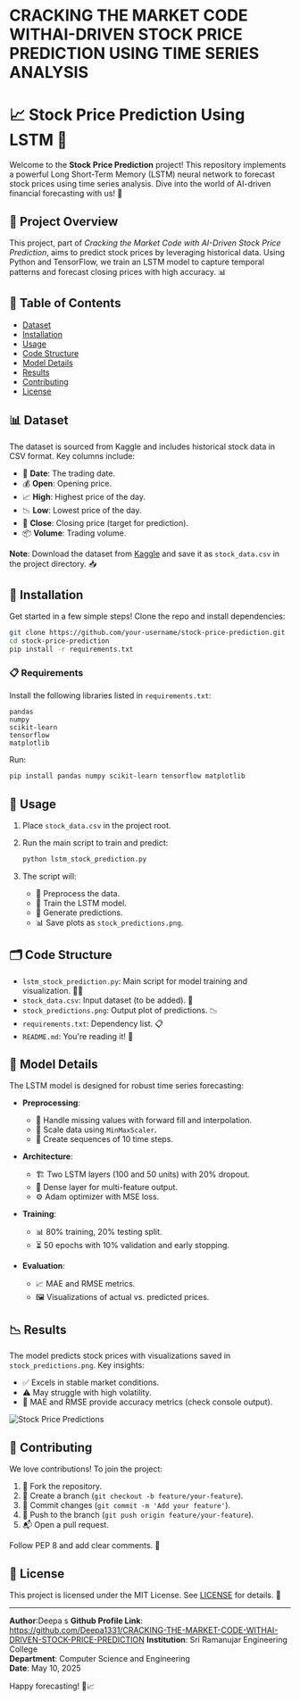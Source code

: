 # CRACKING THE MARKET CODE WITHAI-DRIVEN STOCK PRICE PREDICTION USING TIME SERIES ANALYSIS 
# 📈 Stock Price Prediction Using LSTM 🚀

Welcome to the **Stock Price Prediction** project! This repository implements a powerful Long Short-Term Memory (LSTM) neural network to forecast stock prices using time series analysis. Dive into the world of AI-driven financial forecasting with us! 🌟

## 🎯 Project Overview

This project, part of *Cracking the Market Code with AI-Driven Stock Price Prediction*, aims to predict stock prices by leveraging historical data. Using Python and TensorFlow, we train an LSTM model to capture temporal patterns and forecast closing prices with high accuracy. 📊

## 📂 Table of Contents

- [Dataset](#-dataset)
- [Installation](#-installation)
- [Usage](#-usage)
- [Code Structure](#-code-structure)
- [Model Details](#-model-details)
- [Results](#-results)
- [Contributing](#-contributing)
- [License](#-license)

## 📊 Dataset

The dataset is sourced from Kaggle and includes historical stock data in CSV format. Key columns include:

- 📅 **Date**: The trading date.
- 💰 **Open**: Opening price.
- 📈 **High**: Highest price of the day.
- 📉 **Low**: Lowest price of the day.
- 🎯 **Close**: Closing price (target for prediction).
- 📦 **Volume**: Trading volume.

**Note**: Download the dataset from [Kaggle](https://www.kaggle.com/datasets/your-dataset-link) and save it as `stock_data.csv` in the project directory. 📥

## 🔧 Installation

Get started in a few simple steps! Clone the repo and install dependencies:

```bash
git clone https://github.com/your-username/stock-price-prediction.git
cd stock-price-prediction
pip install -r requirements.txt
```

### 📋 Requirements

Install the following libraries listed in `requirements.txt`:

```
pandas
numpy
scikit-learn
tensorflow
matplotlib
```

Run:

```bash
pip install pandas numpy scikit-learn tensorflow matplotlib
```

## 🚀 Usage

1. Place `stock_data.csv` in the project root.
2. Run the main script to train and predict:

   ```bash
   python lstm_stock_prediction.py
   ```

3. The script will:
   - 🧹 Preprocess the data.
   - 🧠 Train the LSTM model.
   - 🔮 Generate predictions.
   - 📊 Save plots as `stock_predictions.png`.

## 🗂 Code Structure

- `lstm_stock_prediction.py`: Main script for model training and visualization. 🧑‍💻
- `stock_data.csv`: Input dataset (to be added). 📄
- `stock_predictions.png`: Output plot of predictions. 📉
- `requirements.txt`: Dependency list. 📋
- `README.md`: You're reading it! 📖

## 🧠 Model Details

The LSTM model is designed for robust time series forecasting:

- **Preprocessing**:
  - 🧼 Handle missing values with forward fill and interpolation.
  - 📏 Scale data using `MinMaxScaler`.
  - 📅 Create sequences of 10 time steps.

- **Architecture**:
  - 🏗 Two LSTM layers (100 and 50 units) with 20% dropout.
  - 🔗 Dense layer for multi-feature output.
  - ⚙️ Adam optimizer with MSE loss.

- **Training**:
  - 📊 80% training, 20% testing split.
  - ⏳ 50 epochs with 10% validation and early stopping.

- **Evaluation**:
  - 📈 MAE and RMSE metrics.
  - 🖼 Visualizations of actual vs. predicted prices.

## 📉 Results

The model predicts stock prices with visualizations saved in `stock_predictions.png`. Key insights:

- ✅ Excels in stable market conditions.
- ⚠️ May struggle with high volatility.
- 📏 MAE and RMSE provide accuracy metrics (check console output).

![Stock Price Predictions](stock_predictions.png)

## 🤝 Contributing

We love contributions! To join the project:

1. 🍴 Fork the repository.
2. 🌱 Create a branch (`git checkout -b feature/your-feature`).
3. 💾 Commit changes (`git commit -m 'Add your feature'`).
4. 🚀 Push to the branch (`git push origin feature/your-feature`).
5. 📬 Open a pull request.

Follow PEP 8 and add clear comments. 🙌

## 📜 License

This project is licensed under the MIT License. See [LICENSE](LICENSE) for details. 📝

---

**Author**:Deepa s
**Github Profile Link**: https://github.com/Deepa1331/CRACKING-THE-MARKET-CODE-WITHAI-DRIVEN-STOCK-PRICE-PREDICTION
**Institution**: Sri Ramanujar Engineering College  
**Department**: Computer Science and Engineering  
**Date**: May 10, 2025

Happy forecasting! 🚀📈
